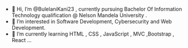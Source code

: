 - 👋 Hi, I’m @BulelaniKani23 , currently pursuing Bachelor Of Information Technology qualification @ Nelson Mandela University .
- 👀 I’m interested in Software Development, Cybersecurity and Web Development.
- 🌱 I’m currently learning HTML , CSS , JavaScript , MVC ,Bootstrap , React  ...


<!---
BulelaniKani23/BulelaniKani23 is a ✨ special ✨ repository because its `README.md` (this file) appears on your GitHub profile.
You can click the Preview link to take a look at your changes.
--->

